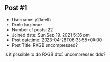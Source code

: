 ## Post #1
- Username: y2keeth
- Rank: beginner
- Number of posts: 22
- Joined date: Sun Sep 19, 2021 5:36 pm
- Post datetime: 2023-04-28T06:38:55+00:00
- Post Title: RXGB uncompressed?

is it possible to do RXGB dtx5 uncompressed dds?
